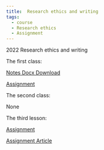 ```yaml
---
title:  Research ethics and writing
tags:
  - course
  - Research ethics
  - Assignment
---
```


2022 Research ethics and writing

<!--more-->
The first class: 

[Notes Docx Download](kyls/kyl1.docx)

[Assignment](kyls/kyl1.pptx)

The second class: 

None

The third lesson:

[Assignment](kyls/kyl3.docx)

[Assignment Article](kyls/science3.pdf)
